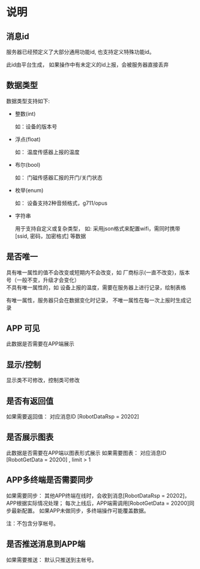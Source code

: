 # 说明

## 消息id

服务器已经预定义了大部分通用功能id, 也支持定义特殊功能id。  

此id由平台生成， 如果操作中有未定义的id上报，会被服务器直接丢弃  

## 数据类型

数据类型支持如下:

* 整数(int)

  如：设备的版本号

* 浮点(float)

  如： 温度传感器上报的温度

* 布尔(bool)

  如： 门磁传感器汇报的开门/关门状态

* 枚举(enum)

  如： 设备支持2种音频格式，g711/opus

* 字符串

  用于支持自定义或复杂类型， 如: 采用json格式来配置wifi，需同时携带 [ssid, 密码，加密格式] 等数据
  
## 是否唯一  
  
  具有唯一属性的值不会改变或短期内不会改变，如 厂商标示(一直不改变)，版本号（一般不变，升级才会变化）  
  不具有唯一属性的，如 设备上报的温度，需要在服务器上进行记录，绘制表格
  
  有唯一属性，服务器只会在数据变化时记录， 不唯一属性在每一次上报时生成记录

## APP 可见

此数据是否需要在APP端展示

## 显示/控制

显示类不可修改，控制类可修改

## 是否有返回值

如果需要返回值：
对应消息ID [RobotDataRsp = 20202]

## 是否展示图表

此数据是否需要在APP端以图表形式展示
如果需要图表：
对应消息ID [RobotGetData = 20200] , limit > 1

## APP多终端是否需要同步

如果需要同步：
其他APP终端在线时，会收到消息[RobotDataRsp = 20202]，APP根据实际情况处理；
每次上线后，APP端需调用[RobotGetData = 20200]同步最新配置。
如果APP未做同步，多终端操作可能覆盖数据。

注：不包含分享帐号。

## 是否推送消息到APP端

如果需要推送：
默认只推送到主帐号。